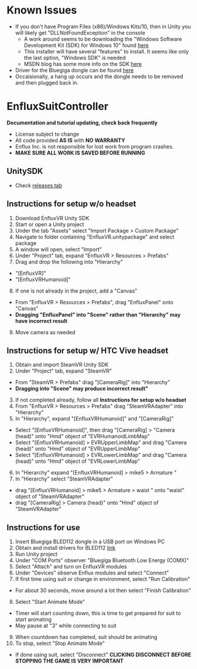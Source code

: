 # Known Issues
* If you don't have Program Files (x86)/Windows Kits/10, then in Unity you will likely get "DLLNotFoundException" in the console
  * A work around seems to be downloading the "Windows Software Development Kit (SDK) for Windows 10" found [here](https://developer.microsoft.com/en-us/windows/downloads/windows-10-sdk)
  * This installer will have several "features" to install. It seems like only the last option, "Windows SDK" is needed
  * MSDN blog has some more info on the SDK [here]( https://blogs.msdn.microsoft.com/vcblog/2015/03/03/introducing-the-universal-crt/)
* Driver for the Bluegiga dongle can be found [here](http://www.picaxe.com/downloads/bled112.zip)
* Occaisionally, a hang up occurs and the dongle needs to be removed and then plugged back in. 

# EnfluxSuitController
**Documentation and tutorial updating, check back frequently**

* License subject to change
* All code provided **AS IS** with **NO WARRANTY**
* Enflux Inc. is not responsible for lost work from program crashes. 
* **MAKE SURE ALL WORK IS SAVED BEFORE RUNNING**

## UnitySDK
* Check [releases tab](https://github.com/Enflux/EnfluxSuitController/releases)

## Instructions for setup w/o headset
1. Download EnfluxVR Unity SDK
2. Start or open a Unity project
3. Under the tab "Assets" select  "Import Package > Custom Package"
4. Navigate to folder containing "EnfluxVR.unitypackage" and select package
5. A window will open, select "Import"
6. Under "Project" tab, expand "EnfluxVR > Resources > Prefabs"
7. Drag and drop the following into "Hierarchy"
  * "[EnfluxVR]"
  * "[EnfluxVRHumanoid]"
8. If one is not already in the project, add a "Canvas"
  * From "EnfluxVR > Resources > Prefabs", drag "EnfluxPanel" onto "Canvas"
  * **Dragging "EnfluxPanel" into "Scene" rather than "Hierarchy" may have incorrect result**
9. Move camera as needed

## Instructions for setup w/ HTC Vive headset
1. Obtain and import SteamVR Unity SDK
2. Under "Project" tab, expand "SteamVR"
  * From "SteamVR > Prefabs" drag "[CameraRig]" into "Hierarchy"
  * **Dragging into "Scene" may produce incorrect result"**
3. If not completed already, follow all **Instructions for setup w/o headset**
4. From "EnfluxVR > Resources > Prefabs" drag "SteamVRAdapter" into "Hierarchy"
5. In "Hierarchy", expand "[EnfluxVRHumanoid]" and "[CameraRig]"
  * Select "[EnfluxVRHumanoid]", then drag "[CameraRig] > "Camera (head)" onto "Hmd" object of "EVRHumanoidLimbMap"
  * Select "[EnfluxVRHumanoid] > EVRUpperLimbMap" and drag "Camera (head)" onto "Hmd" object of "EVRUpperLimbMap"
  * Select "[EnfluxVRHumanoid] > EVRLowerLimbMap" and drag "Camera (head)" onto "Hmd" object of "EVRLowerLimbMap"
6. In "Hierarchy" expand "[EnfluxVRHumanoid] > mike5 > Armature "
7. In "Hierarchy" select "SteamVRAdapter"
  * drag "[EnfluxVRHumanoid] > mike5 > Armature > waist " onto "waist" object of "SteamVRAdapter"
  * drag "[CameraRig] > Camera (head)" onto "Hmd" object of "SteamVRAdapter"

## Instructions for use
1. Insert Bluegiga BLED112 dongle in a USB port on Windows PC
2. Obtain and install drivers for BLED112 [link](http://www.picaxe.com/downloads/bled112.zip)
3. Run Unity project
4. Under "COM Ports" observer "Bluegiga Bluetooth Low Energy (COMX)"
5. Select "Attach" and turn on EnfluxVR modules
6. Under "Devices" observe Enflux modules and select "Connect"
7. If first time using suit or change in environment, select "Run Calibration"
  * For about 30 seconds, move around a lot then select "Finish Calibration"
8. Select "Start Animate Mode" 
  * Timer will start counting down, this is time to get prepared for suit to start animating
  * May pause at "3" while connecting to suit
9. When countdown has completed, suit should be animating
10. To stop, select "Stop Animate Mode" 
  * If done using suit, select "Disconnect" **CLICKING DISCONNECT BEFORE STOPPING THE GAME IS VERY IMPORTANT**
